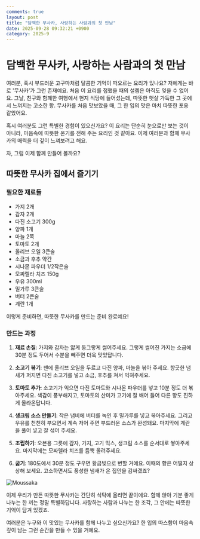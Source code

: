 ```yaml
---
comments: true
layout: post
title: "담백한 무사카, 사랑하는 사람과의 첫 만남"
date: 2025-09-28 09:32:21 +0900
category: 2025-9
---
```


# 담백한 무사카, 사랑하는 사람과의 첫 만남

여러분, 혹시 부드러운 고구마처럼 달콤한 기억이 떠오르는 요리가 있나요? 저에게는 바로 '무사카'가 그런 존재예요. 처음 이 요리를 접했을 때의 설렘은 아직도 잊을 수 없어요. 그날, 친구와 함께한 여행에서 현지 식당에 들어섰는데, 따뜻한 햇살 가득한 그 곳에서 느껴지는 고소한 향. 무사카를 처음 맛보았을 때, 그 한 입의 맛은 마치 따뜻한 포옹 같았어요. 

혹시 여러분도 그런 특별한 경험이 있으신가요? 이 요리는 단순히 눈으로만 보는 것이 아니라, 마음속에 따뜻한 온기를 전해 주는 요리인 것 같아요. 이제 여러분과 함께 무사카의 매력을 더 깊이 느껴보려고 해요.

자, 그럼 이제 함께 만들어 볼까요? 

## 따뜻한 무사카 집에서 즐기기

### 필요한 재료들

- 가지 2개  
- 감자 2개  
- 다진 소고기 300g  
- 양파 1개  
- 마늘 2쪽  
- 토마토 2개  
- 올리브 오일 3큰술  
- 소금과 후추 약간  
- 시나몬 파우더 1/2작은술  
- 모짜렐라 치즈 150g  
- 우유 300ml  
- 밀가루 3큰술  
- 버터 2큰술  
- 계란 1개  
  
이렇게 준비하면, 따뜻한 무사카를 만드는 준비 완료예요! 

### 만드는 과정

1. **재료 손질**: 가지와 감자는 얇게 동그랗게 썰어주세요. 그렇게 썰어진 가지는 소금에 30분 정도 두어서 수분을 빼주면 더욱 맛있답니다. 

2. **소고기 볶기**: 팬에 올리브 오일을 두르고 다진 양파, 마늘을 볶아 주세요. 향긋한 냄새가 퍼지면 다진 소고기를 넣고 소금, 후추를 쳐서 익혀주세요. 

3. **토마토 추가**: 소고기가 익으면 다진 토마토와 시나몬 파우더를 넣고 10분 정도 더 볶아주세요. 색감이 풍부해지고, 토마토의 산미가 고기에 잘 배어 들어 다른 향도 진하게 올라온답니다. 

4. **생크림 소스 만들기**: 작은 냄비에 버터를 녹인 후 밀가루를 넣고 볶아주세요. 그리고 우유를 천천히 부으면서 계속 저어 주면 부드러운 소스가 완성돼요. 마지막에 계란을 풀어 넣고 잘 섞어 주세요. 

5. **조립하기**: 오븐용 그릇에 감자, 가지, 고기 믹스, 생크림 소스를 순서대로 쌓아주세요. 마지막에는 모짜렐라 치즈를 듬뿍 올려주세요. 

6. **굽기**: 180도에서 30분 정도 구우면 황금빛으로 변할 거예요. 이때의 향은 어떨지 상상해 보세요. 고소하면서도 풍성한 냄새가 온 집안을 감싸겠죠? 

![Moussaka](https://www.themealdb.com/images/media/meals/ctg8jd1585563097.jpg)


이제 우리가 만든 따뜻한 무사카는 간단히 식탁에 올리면 끝이에요. 함께 앉아 기분 좋게 나누는 한 끼는 정말 특별하답니다. 사랑하는 사람과 나누는 한 조각, 그 안에는 따뜻한 기억이 담겨 있겠죠. 

여러분은 누구와 이 맛있는 무사카를 함께 나누고 싶으신가요? 한 입의 따스함이 마음속 깊이 남는 그런 순간을 만들 수 있을 거예요.